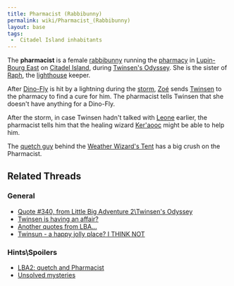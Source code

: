```yaml
---
title: Pharmacist (Rabbibunny)
permalink: wiki/Pharmacist_(Rabbibunny)
layout: base
tags:
 -  Citadel Island inhabitants
---
```


The **pharmacist** is a female [rabbibunny](rabbibunny "wikilink")
running the [pharmacy](pharmacy "wikilink") in [Lupin-Bourg
East](Lupin-Bourg_East "wikilink") on [Citadel
Island](Citadel_Island "wikilink"), during [Twinsen's
Odyssey](Twinsen's_Odyssey "wikilink"). She is the sister of
[Raph](Raph "wikilink"), the [lighthouse](lighthouse "wikilink") keeper.

After [Dino-Fly](Dino-Fly "wikilink") is hit by a lightning during the
[storm](storm "wikilink"), [Zoé](Zoé "wikilink") sends
[Twinsen](Twinsen "wikilink") to the pharmacy to find a cure for him.
The pharmacist tells Twinsen that she doesn't have anything for a
Dino-Fly.

After the storm, in case Twinsen hadn't talked with
[Leone](Leone "wikilink") earlier, the pharmacist tells him that the
healing wizard [Ker'aooc](Ker'aooc "wikilink") might be able to help
him.

The [quetch guy](quetch_guy "wikilink") behind the [Weather Wizard's
Tent](Weather_Wizard's_Tent "wikilink") has a big crush on the
Pharmacist.

## Related Threads

### General

- [Quote \#340, from Little Big Adventure 2\Twinsen's
  Odyssey](https://forum.magicball.net/showthread.php?t=4091)
- [Twinsen is having an
  affair?](https://forum.magicball.net/showthread.php?t=3650)
- [Another quotes from
  LBA...](https://forum.magicball.net/showthread.php?t=3121)
- [Twinsun - a happy jolly place? I THINK
  NOT](https://forum.magicball.net/showthread.php?t=155)

### Hints\Spoilers

- [LBA2: quetch and
  Pharmacist](https://forum.magicball.net/showthread.php?t=3937)
- [Unsolved
  mysteries](https://forum.magicball.net/showthread.php?t=1413)

